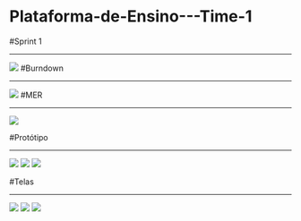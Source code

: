 # Plataforma-de-Ensino---Time-1 
#Sprint 1
<hr>
<img src="https://media.discordapp.net/attachments/811312529740922880/825923824817799188/unknown.png?width=882&height=498%22%3E">
#Burndown
<hr>
<img src="https://media.discordapp.net/attachments/811312529740922880/825902920892416080/unknown.png?width=1025&height=357%22%3E">
#MER
<hr>
<img src="https://media.discordapp.net/attachments/809534694173573136/822556865698332712/unknown.png?width=671&height=498%22%3E">

#Protótipo
<hr>
<img src="https://media.discordapp.net/attachments/811312529740922880/825921025052377169/unknown.png?width=1025&height=475%22%3E">
<img src="https://media.discordapp.net/attachments/811312529740922880/825921160587640892/unknown.png?width=1025&height=474%22%3E">
<img src="https://media.discordapp.net/attachments/811312529740922880/825921354380738570/unknown.png?width=1025&height=391%22%3E">

#Telas
<hr>
<img src="https://media.discordapp.net/attachments/811312529740922880/825920237622788166/unknown.png?width=1025&height=490%22%3E">
<img src="https://media.discordapp.net/attachments/811312529740922880/825920427703795752/unknown.png?width=1025&height=493%22%3E">
<img src="https://media.discordapp.net/attachments/811312529740922880/825920162922364928/unknown.png?width=1025&height=394%22%3E">
